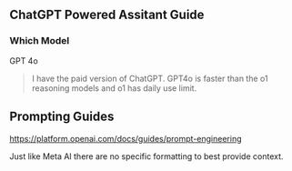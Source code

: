 ## ChatGPT Powered Assitant Guide

### Which Model

GPT 4o

> I have the paid version of ChatGPT.  GPT4o is faster than the o1 reasoning models and o1 has daily use limit.

## Prompting Guides

https://platform.openai.com/docs/guides/prompt-engineering

Just like Meta AI there are no specific formatting to best provide context.